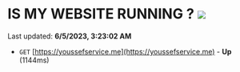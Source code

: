 # IS MY WEBSITE RUNNING ? [![](https://img.shields.io/static/v1?label=Sponsor&message=%E2%9D%A4&logo=GitHub&color=%23fe8e86)](https://github.com/sponsors/<username>)

Last updated: **6/5/2023, 3:23:02 AM**

- `GET` [https://youssefservice.me](https://youssefservice.me) - **Up** (1144ms)
